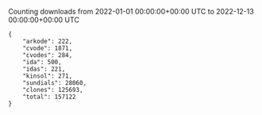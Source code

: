
Counting downloads from 2022-01-01 00:00:00+00:00 UTC to 2022-12-13 00:00:00+00:00 UTC

```
{
    "arkode": 222,
    "cvode": 1871,
    "cvodes": 284,
    "ida": 500,
    "idas": 221,
    "kinsol": 271,
    "sundials": 28060,
    "clones": 125693,
    "total": 157122
}
```
